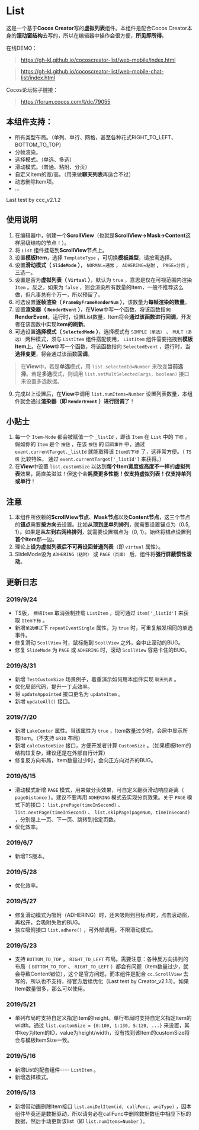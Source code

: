 # List

这是一个基于**Cocos Creator**写的**虚拟列表**组件。本组件是配合Cocos Creator本身的**滚动窗结构**去写的，所以在编辑器中操作会很方便，**所见即所得**。

在线DEMO：

> https://gh-kl.github.io/cocoscreator-list/web-mobile/index.html

> https://gh-kl.github.io/cocoscreator-list/web-mobile-chat-list/index.html

Cocos论坛帖子链接：

> https://forum.cocos.com/t/dc/79055

## 本组件支持：

* 所有类型布局。（单列、单行、网格，甚至各种花式RIGHT_TO_LEFT、BOTTOM_TO_TOP）
* 分帧渲染。
* 选择模式。（单选、多选）
* 滑动模式。（普通、粘附、分页）
* 自定义Item的宽/高。（用来做**聊天列表**再适合不过）
* 动态删除Item项。
* ...

Last test by ccc_v2.1.2

## 使用说明

1. 在编辑器中，创建一个**ScrollView**（也就是**ScrollView->Mask->Content**这样层级结构的节点！）。
2. 将 `List` 组件挂载到**ScrollView**节点上。
3. 设置**模板Item**，选择 `TemplateType` ，可切换**模板类型**，请按需选择。
4. 设置**滑动模式（ `SlideMode` ）**， `NORMAL=通常` ， `ADHERING=粘附` ， `PAGE=分页` ，三选一。
5. 设置是否为**虚拟列表（ `Virtual` ）**，默认为 `true` ，意思是仅在可视范围内渲染 `Item` 。反之，如果为 `false` ，则会渲染所有数量的Item，一般不推荐这么做，但凡事总有个万一，所以预留了。
6. 可选设置**逐帧渲染（ `FrameByFrameRenderNum` ）**，该数量为**每帧渲染的数量**。
7. 设置**渲染器（ `RenderEvent` ）**，在**View**中写一个函数，将该函数指向**RenderEvent**，运行时，设置List数量，Item将会**通过该函数进行回调**，开发者在该函数中实现**Item的刷新**。
8. 可选设置**选择模式（ `SelectedMode` ）**，选择模式有 `SIMPLE（单选）` 、 `MULT（多选）` 两种模式，须与 `ListItem` 组件搭配使用， `ListItem` 组件需要拖拽到**模板Item**上。在**View**中写一个函数，将该函数指向 `SelectedEvent` ，运行时，当**选择变更**，将会通过该函数**回调**。

  > 在**View**中，若是**单选**模式，用 `list.selectedId=Number` 来改变**当前选择**。若是**多选**模式，则调用 `list.setMultSelected(args, boolean)` 接口来设置多选数据。

9. 完成以上设置后，在**View**中调用 `list.numItems=Number` 设置列表数量，本组件就会通过**渲染器（即 `RenderEvent` ）**进行**回调**了！

## 小贴士

1. 每一个 `Item-Node` 都会被赋值一个 `_listId` ，即该 `Item` 在 `List` 中的 `下标` 。假如你的 `Item` 是个 `按钮` ，在该 `按钮` 的 `回调事件` 中，通过 `event.currentTarget._listId` 就能取得该 `Item的下标` 了，这非常方便。（ `TS版` 比较特殊， 通过 `event.currentTarget['_listId']` 来获得。）
2. 在**View**中设置 `list.customSize` 以达到**每个Item宽度或高度不一样**的**虚拟列表**效果，简直美滋滋！但这个会**耗费更多性能！仅支持虚拟列表！仅支持单列或单行**！

## 注意

1. 本组件所依赖的**ScrollView节点**、**Mask节点**以及**Content节点**，这三个节点的**锚点**需要**按方向**去设置。比如**从顶到底单列排列**，就需要设置锚点为（0.5, 1）。如果是**从左到右网格排列**，就需要设置锚点为（0, 1）。始终将锚点设置到**首个Item**那一边。
2. 理论上**设为虚拟列表后不可再设回普通列表**（即 `virtual` 属性）。
3. SlideMode设为 `ADHERING（粘附）` 或 `PAGE（页面）` 后，组件将**强行屏蔽惯性滚动**。

## 更新日志

### 2019/9/24

* TS版， `模板Item` 取消强制挂载 `ListItem` ，现可通过 `item['_listId']` 来获取 `Item下标` 。
* 新增`单选模式`下 `repeatEventSingle` 属性，为 `true` 时，可重复触发相同的单选事件。
* 修复滑动 `ScollView` 时，鼠标拖到 `ScollView` 之外，会中止滚动的BUG。
* 修复 `SlideMode` 为 `PAGE` 或 `ADHERING` 时，滚动 `ScollView` 容易卡住的BUG。

### 2019/8/31

* 新增 `TestCustomSize` 场景例子，着重演示如何用本组件实现 `聊天列表` 。
* 优化局部代码，提升一丁点效率。
* 将 `updateAppointed` 接口更名为 `updateItem` 。
* 新增 `updateAll()` 接口。

### 2019/7/20

* 新增 `LakeCenter` 属性。当该属性为 `true` ，Item数量过少时，会居中显示所有Item。（不支持 `GRID` 布局）
* 新增 `calcCustomSize` 接口，方便开发者计算 `CustomSize` 。（如果模板Item的结构较复杂，建议还是在外部自行计算）
* 修复反方向布局，Item数量过少时，会向正方向对齐的BUG。

### 2019/6/15

* 滑动模式新增 `PAGE` 模式，用来做分页效果，可自定义翻页滑动响应距离（ `pageDistance` ）。建议不要再用 `ADHERING` 模式去实现分页效果。关于 `PAGE` 模式下的接口： `list.prePage(timeInSecond)` 、 `list.nextPage(timeInSecond)` 、 `list.skipPage(pageNum, timeInSecond)` ，分别是上一页、下一页、跳转到指定页数。
* 优化效率。

### 2019/6/7

* 新增TS版本。

### 2019/5/28

* 优化效率。

### 2019/5/27

* 修复滑动模式为吸附（ADHERING）时，还未吸附到目标点时，点击滚动窗，再松开，会吸附失败的BUG。
* 独立吸附接口 `list.adhere()` ，可外部调用，不限滑动模式。

### 2019/5/23

* 支持 `BOTTOM_TO_TOP` ， `RIGHT_TO_LEFT` 布局。需要注意：各种反方向排列的布局（ `BOTTOM_TO_TOP` 、 `RIGHT_TO_LEFT` ）都会有问题（item数量过少，就会导致Content错位），这个是官方问题。而本组件是配合 `cc.ScrollView` 去写的，所以也不支持，待官方后续优化（Last test by Creator_v2.1.1）。如果Item数量很多，那么可以使用。

### 2019/5/21

* 单列布局时支持自定义指定Item的height。单行布局时支持自定义指定Item的width。通过 `list.customSize = {0:100, 1:130, 5:120, ...}` 来设置，其中key为Item的ID，value为height/width，没有找到该Item的customSize将会与模板ItemSize一致。

### 2019/5/16

* 新增List的配套组件---- `ListItem` 。
* 新增选择模式。

### 2019/5/13

* 新增带动画删除Item接口 `list.aniDelItem(id, callFunc, aniType)` ，因本组件毕竟还是数据驱动，所以请务必在callFunc中删除数据数组中相应下标的数据，然后手动更新该list（即 `list.numItems=Number` ）。

